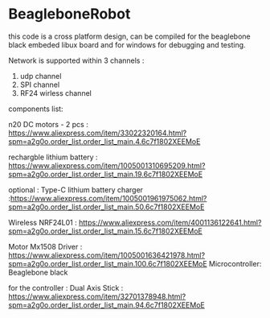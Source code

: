 ﻿# BeagleboneRobot

this code is a cross platform design,
can be compiled for the beaglebone black embeded libux board 
and for windows for debugging and testing.

Network is supported within 3 channels :
1. udp channel
2. SPI channel 
3. RF24 wirless channel


components list:

 n20 DC motors  - 2 pcs : https://www.aliexpress.com/item/33022320164.html?spm=a2g0o.order_list.order_list_main.4.6c7f1802XEEMoE
 
 rechargble lithium battery : https://www.aliexpress.com/item/1005001310695209.html?spm=a2g0o.order_list.order_list_main.19.6c7f1802XEEMoE
 
 optional : Type-C lithium battery charger :https://www.aliexpress.com/item/1005001961975062.html?spm=a2g0o.order_list.order_list_main.50.6c7f1802XEEMoE
 
 Wireless NRF24L01 : https://www.aliexpress.com/item/4001136122641.html?spm=a2g0o.order_list.order_list_main.15.6c7f1802XEEMoE
 
 Motor Mx1508 Driver : https://www.aliexpress.com/item/1005001636421978.html?spm=a2g0o.order_list.order_list_main.100.6c7f1802XEEMoE
 Microcontroller: Beaglebone black 
 
 for the controller :
 Dual Axis Stick : https://www.aliexpress.com/item/32701378948.html?spm=a2g0o.order_list.order_list_main.94.6c7f1802XEEMoE
